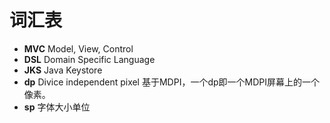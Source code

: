 # 词汇表

- **MVC** Model, View, Control
- **DSL** Domain Specific Language
- **JKS** Java Keystore
- **dp** Divice independent pixel 基于MDPI，一个dp即一个MDPI屏幕上的一个像素。
- **sp** 字体大小单位
